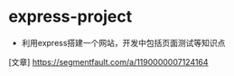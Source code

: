# express-project
- 利用express搭建一个网站，开发中包括页面测试等知识点


[文章] https://segmentfault.com/a/1190000007124164
